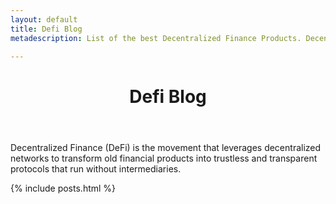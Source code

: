 ```yaml
---
layout: default
title: Defi Blog
metadescription: List of the best Decentralized Finance Products. Decentralized Finance (DeFi) is the movement that leverages decentralized networks to transform old financial products into trustless and transparent protocols that run without intermediaries.

---
```


<header>
<h1 class="align-center">De<span class="text-green">fi</span> <span class="text-orange">Blog</span></h1>
</header>
Decentralized Finance (DeFi) is the movement that leverages decentralized networks to transform old financial products into trustless and transparent protocols that run without intermediaries.

{% include posts.html %}
